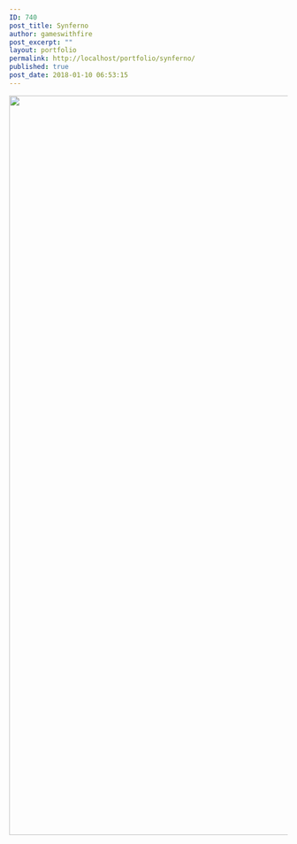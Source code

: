 ```yaml
---
ID: 740
post_title: Synferno
author: gameswithfire
post_excerpt: ""
layout: portfolio
permalink: http://localhost/portfolio/synferno/
published: true
post_date: 2018-01-10 06:53:15
---
```

<img class="alignleft size-full wp-image-739" src="http://localhost/wp-content/uploads/2018/01/20229877_1555840734428630_1267692978265952417_o-1.jpg" alt="" width="2000" height="1336" />